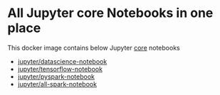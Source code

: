 # All Jupyter core Notebooks in one place
This docker image contains below Jupyter [core](https://jupyter-docker-stacks.readthedocs.io/en/latest/using/selecting.html#core-stacks) notebooks
- [jupyter/datascience-notebook](https://github.com/jupyter/docker-stacks/tree/master/datascience-notebook)
- [jupyter/tensorflow-notebook](https://github.com/jupyter/docker-stacks/tree/master/tensorflow-notebook)
- [jupyter/pyspark-notebook](https://github.com/jupyter/docker-stacks/tree/master/pyspark-notebook)
- [jupyter/all-spark-notebook](https://github.com/jupyter/docker-stacks/tree/master/all-spark-notebook)